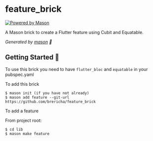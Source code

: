 # feature_brick

[![Powered by Mason](https://img.shields.io/endpoint?url=https%3A%2F%2Ftinyurl.com%2Fmason-badge)](https://github.com/felangel/mason)

A Mason brick to create a Flutter feature using Cubit and Equatable.

_Generated by [mason][1] 🧱_

## Getting Started 🚀

To use this brick you need to have `flutter_bloc` and `equatable` in your pubspec.yaml

To add this brick

```
$ mason init (if you have not already)
$ mason add feature --git-url https://github.com/brericha/feature_brick
```

To add a feature

From project root:
```
$ cd lib
$ mason make feature
```

[1]: https://github.com/felangel/mason
